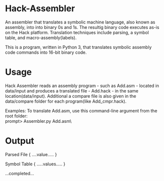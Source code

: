 # Hack-Assembler

An assembler that translates a symbolic machine language, also known as assembly, into into binary 0s and 1s. The resultig binary code executes as-is on the Hack platform. Translation techniques include parsing, a symbol table, and macro-assembly(labels).

This is a program, written in Python 3, that translates symbolic assembly code commands into 16-bit binary code.

# Usage
Hack Assembler reads an assembly program - such as Add.asm - located in data/input and produces a translated file - Add.hack - in the same location(data/input).
Additional a compare file is also given in the data/compare folder for each program(like Add_cmpr.hack).

Examples:
To translate Add.asm, use this command-line argument from the root folder:\
prompt> Assembler.py Add.asm\

# Output
Parsed File
{
....value.....
}

Symbol Table
{
.....values.....
}

...completed...
